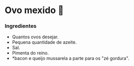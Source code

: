 # Ovo mexido :egg:

### Ingredientes

- Quantos ovos desejar.
- Pequena quantidade de azeite.
- Sal. 
- Pimenta do reino.
- *bacon e queijo mussarela a parte para os "zé gordura".







